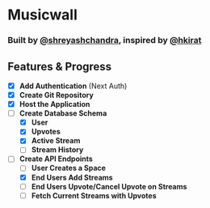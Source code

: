 # Musicwall

### Built by [@shreyashchandra](https://github.com/shreyashchandra), inspired by [@hkirat](https://github.com/hkirat)

## Features & Progress

- [x] **Add Authentication** (Next Auth)
- [x] **Create Git Repository**
- [x] **Host the Application**
- [ ] **Create Database Schema**
  - [x] **User**
  - [x] **Upvotes**
  - [x] **Active Stream**
  - [ ] **Stream History**
- [ ] **Create API Endpoints**
  - [ ] **User Creates a Space**
  - [x] **End Users Add Streams**
  - [ ] **End Users Upvote/Cancel Upvote on Streams**
  - [ ] **Fetch Current Streams with Upvotes**
